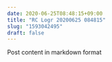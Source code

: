 ```yaml
---
date: 2020-06-25T08:48:15+09:00
title: "RC Logr 20200625 084815"
slug: "1593042495"
draft: false
---
```


Post content in markdown format
